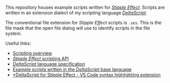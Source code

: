 This repository houses example scripts written for [_Stipple Effect_](https://github.com/jbunke/stipple-effect). Scripts are written in an extension dialect of my scripting language [_DeltaScript_](https://github.com/jbunke/delta-time/wiki/DeltaScript).

The conventional file extension for _Stipple Effect_ scripts is `.ses`. This is the file mask that the open file dialog will use to identify scripts in the file system.

Useful links:

* [Scripting overview](https://github.com/jbunke/stipple-effect/wiki/Scripting)
* [_Stipple Effect_ scripting API](https://github.com/jbunke/stipple-effect/wiki/Scripting-API)
* [_DeltaScript_ language specification](https://github.com/jbunke/delta-time/wiki/DeltaScript-%E2%80%93-Language-specification)
* [Example scripts written in the _DeltaScript_ base language](https://github.com/jbunke/deltascript-examples)
* [*DeltaScript for Stipple Effect - VS Code syntax highlighting extension](https://marketplace.visualstudio.com/items?itemName=jordanbunke.deltascript-for-stipple-effect)
